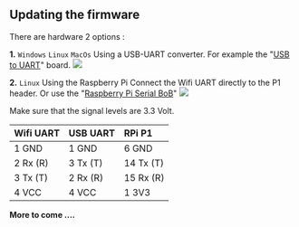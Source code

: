 ## Updating the firmware ##

There are hardware 2 options :

**1.** `Windows` `Linux` `MacOs` Using a USB-UART converter. For example the "[USB to UART](http://www.bitwizard.nl/shop/usb-boards/USB-to-UART)" board. 
 <img src="http://www.bitwizard.nl/shop/image/cache/data/shop_pics/ftdi-serial/2.0/dsc04554_small-74x74.jpg" /> 

**2.** `Linux` Using the Raspberry Pi
Connect the Wifi UART directly to the P1 header. Or use the "[Raspberry Pi Serial BoB](http://www.bitwizard.nl/shop/raspberry-pi/Raspberry-Pi-Serial-BoB)" 
<img src="http://www.bitwizard.nl/shop/image/cache/data/shop_pics/rpi_serial/rpi2/new/dsc04836_small-74x74.jpg" />

Make sure that the signal levels are 3.3 Volt.

| Wifi UART | USB UART  | RPi P1    |
| :-------  | :-------- | :-------  |
| 1 GND     | 1 GND     | 6 GND     |
| 2 Rx (R)  | 3 Tx (T)  | 14 Tx (T) |
| 3 Tx (T)  | 2 Rx (R)  | 15 Rx (R) |
| 4 VCC     | 4 VCC     | 1 3V3     | Do not connect


**More to come ....**